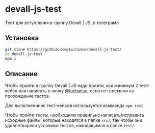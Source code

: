 # devall-js-test
Тест для вступления в группу Devall | JS, в телеграме

## Установка
```sh
git clone https://github.com/Luchanso/devall-js-test/
cd devall-js-test
npm i
```

## Описание
Чтобы пройти в группу Devall | JS надо пройти, как минимум 2 тест-кейса или написать в личку <a href="https://web.telegram.org/#/im?p=@Luchanso">@luchanso</a>, если нет времени на прохождение тестов.

Для выполнениния тест-кейсов используется комманда `npm test`

Чтобы пройти тесты, необходимо правильно написать/исправить исходные файлы, которые находятся в папке `src/`, так чтобы они удовлетворяли условиям тестов, находящимся в папке `test/`.
